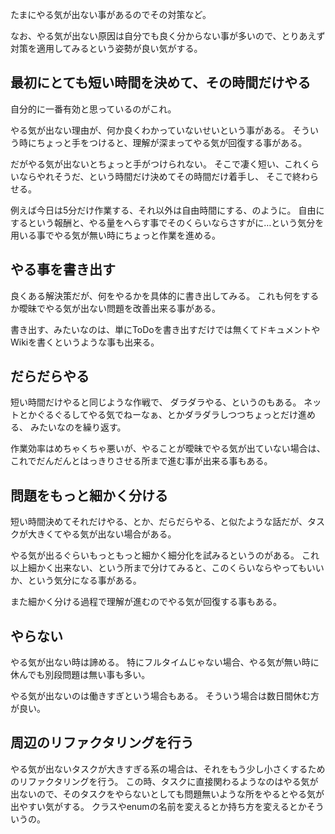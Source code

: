 たまにやる気が出ない事があるのでその対策など。

なお、やる気が出ない原因は自分でも良く分からない事が多いので、とりあえず対策を適用してみるという姿勢が良い気がする。

## 最初にとても短い時間を決めて、その時間だけやる

自分的に一番有効と思っているのがこれ。

やる気が出ない理由が、何か良くわかっていないせいという事がある。
そういう時にちょっと手をつけると、理解が深まってやる気が回復する事がある。

だがやる気が出ないとちょっと手がつけられない。
そこで凄く短い、これくらいならやれそうだ、という時間だけ決めてその時間だけ着手し、
そこで終わらせる。

例えば今日は5分だけ作業する、それ以外は自由時間にする、のように。
自由にするという報酬と、やる量をへらす事でそのくらいならさすがに…という気分を用いる事でやる気が無い時にちょっと作業を進める。

## やる事を書き出す

良くある解決策だが、何をやるかを具体的に書き出してみる。
これも何をするか曖昧でやる気が出ない問題を改善出来る事がある。

書き出す、みたいなのは、単にToDoを書き出すだけでは無くてドキュメントやWikiを書くというような事も出来る。

## だらだらやる

短い時間だけやると同じような作戦で、
ダラダラやる、というのもある。
ネットとかぐるぐるしてやる気でねーなぁ、とかダラダラしつつちょっとだけ進める、
みたいなのを繰り返す。

作業効率はめちゃくちゃ悪いが、やることが曖昧でやる気が出ていない場合は、
これでだんだんとはっきりさせる所まで進む事が出来る事もある。

## 問題をもっと細かく分ける

短い時間決めてそれだけやる、とか、だらだらやる、と似たような話だが、タスクが大きくてやる気が出ない場合がある。

やる気が出るぐらいもっともっと細かく細分化を試みるというのがある。
これ以上細かく出来ない、という所まで分けてみると、このくらいならやってもいいか、という気分になる事がある。

また細かく分ける過程で理解が進むのでやる気が回復する事もある。

## やらない

やる気が出ない時は諦める。
特にフルタイムじゃない場合、やる気が無い時に休んでも別段問題は無い事も多い。

やる気が出ないのは働きすぎという場合もある。
そういう場合は数日間休む方が良い。

## 周辺のリファクタリングを行う

やる気が出ないタスクが大きすぎる系の場合は、それをもう少し小さくするためのリファクタリングを行う。
この時、タスクに直接関わるようなのはやる気が出ないので、そのタスクをやらないとしても問題無いような所をやるとやる気が出やすい気がする。
クラスやenumの名前を変えるとか持ち方を変えるとかそういうの。